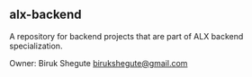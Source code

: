 ## alx-backend

A repository for backend projects that are part of ALX backend specialization.

Owner: Biruk Shegute <birukshegute@gmail.com>
